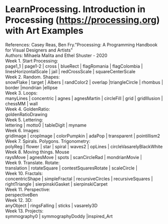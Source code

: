 # LearnProcessing. Introduction in Processing (https://processing.org) with Art Examples 
References: Casey Reas, Ben Fry."Processing: A Programming Handbook for Visual Designers and Artists" <br>
Authors: Mihaela Malita and Ethel Shuster - 2020 <br>
 Week 1. Start Processing: <br>
page1_1 | page1-2 | cross | blueRect | flagRomania | flagColombia | linesHorizontalScale | jail | redCrossScale | squareCenterScale  
  Week 2. Random. Shapes: <br>
snowFlake | target | Albers | randColor2 | overlap |triangleCircle | rhombus | border |mondrian |ellipse <br>
  Week 3. Loops: <br>
manyLines | concentric | agnes | agnesMartin | circleFill | grid | gridIllusion | chessMM | wall <br>
  Week 4. GoldenRatio: <br>
goldenRatioDrawing <br>
  Week 5. Lettering: <br>
lettering | motto0 | tableDigit | myname  <br>
  Week 6. Images: <br>
gridImage | cropImage | colorPumpkin | adaPop | transparent | pointillism2 <br>
  Week 7. Spirals. Polygons. Trigonometry: <br>
polyReg | flower | star | spiral | waves2 | opLines | circleVasarelyBlackWhite <br>
  Week 8. Moving things. Mouse <br>
raysMove | agnesMove | spots | scanCircleRad | mondrianMovie | <br>
  Week 9. Translate. Rotate: <br>
translation | rotateSquare | contestSquaresRotate | scaleCircle | <br>
  Week 10. Fractals: <br>
concentricShape | simpleFractal | recursiveCircles | recursiveSquares | rightTriangle | sierpinskiGasket | sierpinskiCarpet <br>
  Week 11. Perspective: <br>
perspectiveBen <br>
 Week 12. 3D: <br>
anyObject | ringsFalling | sticks | vasarely3D <br> 
Week 13. Projects: <br>
symmography0 | symmographyDoddy |inspired_Art <br>
